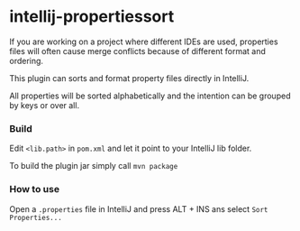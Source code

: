 # intellij-propertiessort

If you are working on a project where different IDEs are used, properties files will often cause merge conflicts because of different format and ordering.

This plugin can sorts and format property files directly in IntelliJ.

All properties will be sorted alphabetically and the intention can be grouped by keys or over all.

### Build

Edit ```<lib.path>``` in ```pom.xml``` and let it point to your IntelliJ lib folder. 

To build the plugin jar simply call ```mvn package```

### How to use

Open a ```.properties``` file in IntelliJ and press ALT + INS ans select ```Sort Properties...```